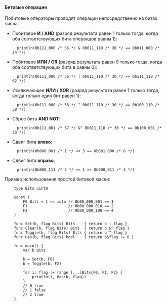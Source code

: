 #### Битовые операции

Побитовые операторы проводят операции непосредственно на битах числа.

- Побитовое **И / AND** (разряд результата равен 1 только тогда, когда оба соответствующих бита операндов равны 1):

        
        println(0b111_000 /* 56 */ & 0b011_110 /* 30 */ == 0b011_000 /* 24 */)

- Побитовое **ИЛИ / OR** (разряд результата равен 0 только тогда, когда оба соответствующих бита в равны 0):
    
      
        println(0b111_000 /* 56 */ | 0b011_110 /* 30 */ == 0b111_110 /* 62 */)

- Исключающее **ИЛИ / XOR** (разряд результата равен 1 только тогда, когда только один бит равен 1):
    

        println(0b111_000 /* 56 */ ^ 0b011_110 /* 30 */ == 0b100_110 /* 38 */)

- Сброс бита **AND NOT**:


        println(0b111_001 /* 57 */ &^ 0b011_110 /* 30 */ == 0b100_001 /* 33 */)

- Сдвиг бита **влево**:


        println(0b000_001 /* 1 */ << 3 == 0b001_000 /* 8 */)

- Сдвиг бита **вправо**:


        println(0b000_111 /* 7 */ >> 1 == 0b000_011 /* 3 */)

Пример использования простой битовой маски:

        type Bits uint8

        const (
            F0 Bits = 1 << iota // 0b00_000_001 == 1
            F1                  // 0b00_000_010 == 2
            F2                  // 0b00_000_100 == 4
        )

        func Set(b, flag Bits) Bits    { return b | flag }
        func Clear(b, flag Bits) Bits  { return b &^ flag }
        func Toggle(b, flag Bits) Bits { return b ^ flag }
        func Has(b, flag Bits) bool    { return b&flag != 0 }

        func main() {
            var b Bits

            b = Set(b, F0)
            b = Toggle(b, F2)

            for i, flag := range [...]Bits{F0, F1, F2} {
                println(i, Has(b, flag))
            }
            // 0 true
            // 1 false
            // 2 true
        }